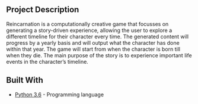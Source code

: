## Project Description
Reincarnation is a computationally creative game that focusses on generating a story-driven experience, allowing the user to explore a different timeline for their character every time. The generated content will progress by a yearly basis and will output what the character has done within that year. The game will start from when the character is born till when they die. The main purpose of the story is to experience important life events in the character’s timeline. 

## Built With

* [Python 3.6](https://www.python.org/) - Programming language
